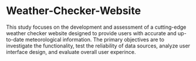 # Weather-Checker-Website
This study focuses on the development and assessment of a cutting-edge weather checker website designed to provide users with accurate and up-to-date meteorological information. The primary objectives are to investigate the functionality, test the reliability of data sources, analyze user interface design, and evaluate overall user experince.
